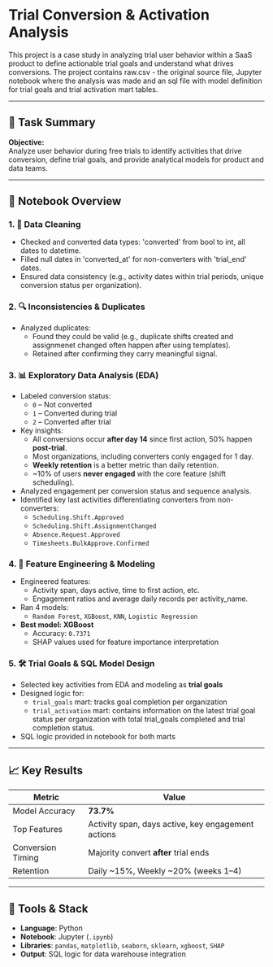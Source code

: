 # Trial Conversion & Activation Analysis

This project is a case study in analyzing trial user behavior within a SaaS product to define actionable trial goals and understand what drives conversions. 
The project contains raw.csv - the original source file, Jupyter notebook where the analysis was made and an sql file with model definition for trial goals and trial activation mart tables.

---

## 📌 Task Summary

**Objective:**  
Analyze user behavior during free trials to identify activities that drive conversion, define trial goals, and provide analytical models for product and data teams.

---

## 📝 Notebook Overview


### 1. 🧹 Data Cleaning
- Checked and converted data types: 'converted' from bool to int, all dates to datetime.
- Filled null dates in 'converted_at' for non-converters with 'trial_end' dates.
- Ensured data consistency (e.g., activity dates within trial periods, unique conversion status per organization).

### 2. 🔍 Inconsistencies & Duplicates
- Analyzed duplicates:
  - Found they could be valid (e.g., duplicate shifts created and assignmenet changed often happen after using templates).
  - Retained after confirming they carry meaningful signal.

### 3. 📊 Exploratory Data Analysis (EDA)
- Labeled conversion status:
  - `0` – Not converted  
  - `1` – Converted during trial
  - `2` – Converted after trial
- Key insights:
  - All conversions occur **after day 14** since first action, 50% happen **post-trial**.
  - Most organizations, including converters conly engaged for 1 day.
  - **Weekly retention** is a better metric than daily retention.
  - ~10% of users **never engaged** with the core feature (shift scheduling).
- Analyzed engagement per conversion status and sequence analysis.
- Identified key last activities differentiating converters from non-converters:
  - `Scheduling.Shift.Approved`
  - `Scheduling.Shift.AssignmentChanged`
  - `Absence.Request.Approved`
  - `Timesheets.BulkApprove.Confirmed`

### 4. 🧬 Feature Engineering & Modeling
- Engineered features:
  - Activity span, days active, time to first action, etc.
  - Engagement ratios and average daily records per activity_name.
- Ran 4 models:
  - `Random Forest`, `XGBoost`, `KNN`, `Logistic Regression`
- **Best model: XGBoost**
  - Accuracy: `0.7371`
  - SHAP values used for feature importance interpretation

### 5. 🛠️ Trial Goals & SQL Model Design
- Selected key activities from EDA and modeling as **trial goals**
- Designed logic for:
  - `trial_goals` mart: tracks goal completion per organization
  - `trial_activation` mart: contains information on the latest trial goal status per organization with total trial_goals completed and trial completion status. 
- SQL logic provided in notebook for both marts

---

## 📈 Key Results

| Metric | Value |
|--------|-------|
| Model Accuracy | **73.7%** |
| Top Features | Activity span, days active, key engagement actions |
| Conversion Timing | Majority convert **after** trial ends |
| Retention | Daily ~15%, Weekly ~20% (weeks 1–4) |

---

## 🧰 Tools & Stack

- **Language**: Python  
- **Notebook**: Jupyter (`.ipynb`)  
- **Libraries**: `pandas`, `matplotlib`, `seaborn`, `sklearn`, `xgboost`, `SHAP`  
- **Output**: SQL logic for data warehouse integration

